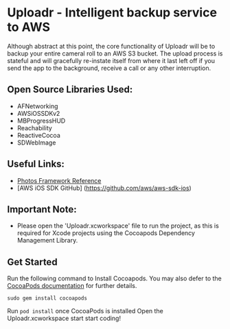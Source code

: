 Uploadr - Intelligent backup service to AWS
==========================================

Although abstract at this point, the core functionality of Uploadr will be to backup your entire cameral roll to an AWS S3 bucket.  The upload process is stateful and will gracefully re-instate itself from where it last left off if you send the app to the background, receive a call or any other interruption.


Open Source Libraries Used:
---------------------------

 * AFNetworking
 * AWSiOSSDKv2
 * MBProgressHUD
 * Reachability
 * ReactiveCocoa
 * SDWebImage


Useful Links:
--------------------------

 * [Photos Framework Reference](https://developer.apple.com/library/ios/documentation/Photos/Reference/Photos_Framework/index.html#//apple_ref/doc/uid/TP40014408)
 * [AWS iOS SDK GitHub] (https://github.com/aws/aws-sdk-ios)


Important Note:
---------------

 * Please open the 'Uploadr.xcworkspace' file to run the project, as this is required for Xcode projects using the Cocoapods Dependency Management Library.


Get Started
-----------

Run the following command to Install Cocoapods.  You may also defer to the [CocoaPods documentation](http://guides.cocoapods.org/using/getting-started.html) for further details.
```
sudo gem install cocoapods
```

Run `pod install` once CocoaPods is installed
Open the Uploadr.xcworkspace start start coding!
